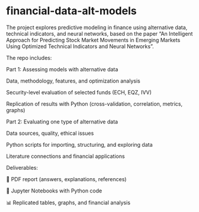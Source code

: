 # financial-data-alt-models
The project explores predictive modeling in finance using alternative data, technical indicators, and neural networks, based on the paper “An Intelligent Approach for Predicting Stock Market Movements in Emerging Markets Using Optimized Technical Indicators and Neural Networks”.

The repo includes:

Part 1: Assessing models with alternative data

Data, methodology, features, and optimization analysis

Security-level evaluation of selected funds (ECH, EQZ, IVV)

Replication of results with Python (cross-validation, correlation, metrics, graphs)

Part 2: Evaluating one type of alternative data

Data sources, quality, ethical issues

Python scripts for importing, structuring, and exploring data

Literature connections and financial applications

Deliverables:

📄 PDF report (answers, explanations, references)

📓 Jupyter Notebooks with Python code

📊 Replicated tables, graphs, and financial analysis
